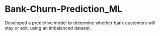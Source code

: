 # Bank-Churn-Prediction_ML
Developed a predictive model to determine whether bank customers will stay or exit, using an imbalanced dataset.

